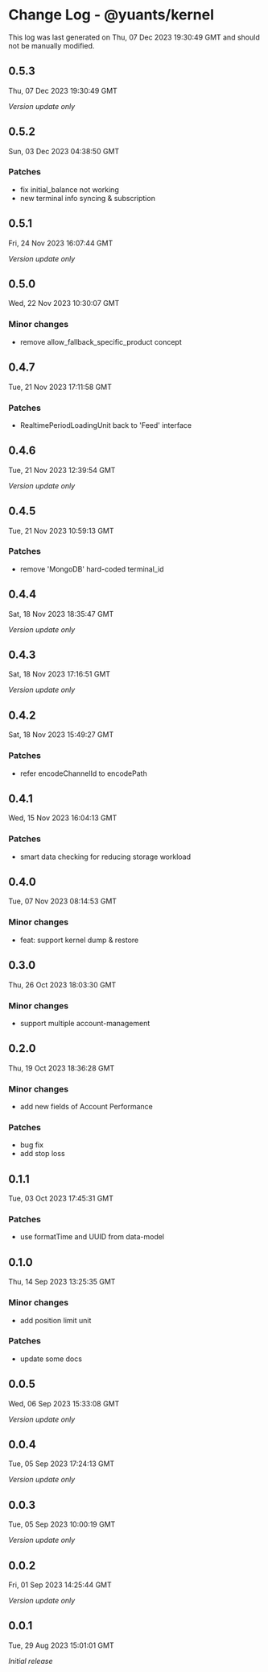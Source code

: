 # Change Log - @yuants/kernel

This log was last generated on Thu, 07 Dec 2023 19:30:49 GMT and should not be manually modified.

## 0.5.3
Thu, 07 Dec 2023 19:30:49 GMT

_Version update only_

## 0.5.2
Sun, 03 Dec 2023 04:38:50 GMT

### Patches

- fix initial_balance not working
- new terminal info syncing & subscription

## 0.5.1
Fri, 24 Nov 2023 16:07:44 GMT

_Version update only_

## 0.5.0
Wed, 22 Nov 2023 10:30:07 GMT

### Minor changes

- remove allow_fallback_specific_product concept

## 0.4.7
Tue, 21 Nov 2023 17:11:58 GMT

### Patches

- RealtimePeriodLoadingUnit back to 'Feed' interface

## 0.4.6
Tue, 21 Nov 2023 12:39:54 GMT

_Version update only_

## 0.4.5
Tue, 21 Nov 2023 10:59:13 GMT

### Patches

- remove 'MongoDB' hard-coded terminal_id

## 0.4.4
Sat, 18 Nov 2023 18:35:47 GMT

_Version update only_

## 0.4.3
Sat, 18 Nov 2023 17:16:51 GMT

_Version update only_

## 0.4.2
Sat, 18 Nov 2023 15:49:27 GMT

### Patches

- refer encodeChannelId to encodePath

## 0.4.1
Wed, 15 Nov 2023 16:04:13 GMT

### Patches

- smart data checking for reducing storage workload

## 0.4.0
Tue, 07 Nov 2023 08:14:53 GMT

### Minor changes

- feat: support kernel dump & restore

## 0.3.0
Thu, 26 Oct 2023 18:03:30 GMT

### Minor changes

- support multiple account-management

## 0.2.0
Thu, 19 Oct 2023 18:36:28 GMT

### Minor changes

- add new fields of Account Performance

### Patches

- bug fix
- add stop loss

## 0.1.1
Tue, 03 Oct 2023 17:45:31 GMT

### Patches

- use formatTime and UUID from data-model

## 0.1.0
Thu, 14 Sep 2023 13:25:35 GMT

### Minor changes

- add position limit unit

### Patches

- update some docs

## 0.0.5
Wed, 06 Sep 2023 15:33:08 GMT

_Version update only_

## 0.0.4
Tue, 05 Sep 2023 17:24:13 GMT

_Version update only_

## 0.0.3
Tue, 05 Sep 2023 10:00:19 GMT

_Version update only_

## 0.0.2
Fri, 01 Sep 2023 14:25:44 GMT

_Version update only_

## 0.0.1
Tue, 29 Aug 2023 15:01:01 GMT

_Initial release_

